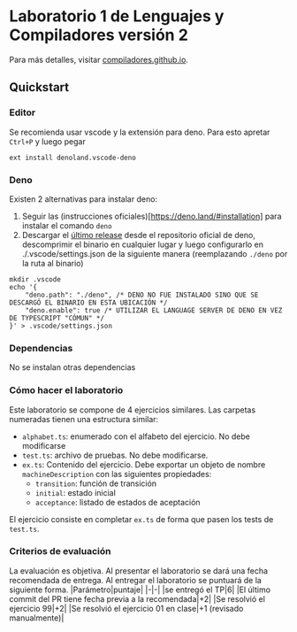 # Laboratorio 1 de Lenguajes y Compiladores versión 2

Para más detalles, visitar [compiladores.github.io](https://compiladores.github.io).

## Quickstart

### Editor
Se recomienda usar vscode y la extensión para deno. Para esto apretar `Ctrl+P` y luego pegar
```
ext install denoland.vscode-deno
```
### Deno
Existen 2 alternativas para instalar deno:
1. Seguir las (instrucciones oficiales)[https://deno.land/#installation] para instalar el comando `deno`
2. Descargar el [último release](https://github.com/denoland/deno/releases/tag/v1.18.1) desde el repositorio oficial de deno, descomprimir el binario en cualquier lugar y luego configurarlo en ./.vscode/settings.json de la siguiente manera (reemplazando `./deno` por la ruta al binario)
```
mkdir .vscode
echo '{
    "deno.path": "./deno", /* DENO NO FUE INSTALADO SINO QUE SE DESCARGÓ EL BINARIO EN ESTA UBICACIÓN */
    "deno.enable": true /* UTILIZAR EL LANGUAGE SERVER DE DENO EN VEZ DE TYPESCRIPT "CÓMUN" */
}' > .vscode/settings.json
```

### Dependencias
No se instalan otras dependencias

### Cómo hacer el laboratorio
Este laboratorio se compone de 4 ejercicios similares. Las carpetas numeradas tienen una estructura similar:
- `alphabet.ts`: enumerado con el alfabeto del ejercicio. No debe modificarse
- `test.ts`: archivo de pruebas. No debe modificarse.
- `ex.ts`: Contenido del ejercicio. Debe exportar un objeto de nombre `machineDescription` con las siguientes propiedades:
    - `transition`: función de transición
    - `initial`: estado inicial
    - `acceptance`: listado de estados de aceptación

El ejercicio consiste en completar `ex.ts` de forma que pasen los tests de `test.ts`.

### Criterios de evaluación
La evaluación es objetiva. Al presentar el laboratorio se dará una fecha recomendada de entrega.
Al entregar el laboratorio se puntuará de la siguiente forma.
|Parámetro|puntaje|
|-|-|
|se entregó el TP|6|
|El último commit del PR tiene fecha previa a la recomendada|+2|
|Se resolvió el ejercicio 99|+2|
|Se resolvió el ejercicio 01 en clase|+1 (revisado manualmente)|